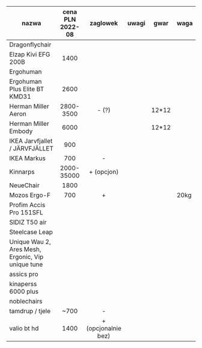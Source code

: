 | nazwa                                                | cena PLN 2022-08   | zaglowek            | uwagi                       | gwar  |  waga |
| ---------------------------------------------------- | :----------------: | :-----------------: | :-------------------------: | ----- | ----- |
| Dragonflychair                                       |                    |                     |                             |       |       |
| Elzap Kivi EFG 200B                                  | 1400               |                     |                             |       |       |
| Ergohuman                                            |                    |                     |                             |       |       |
| Ergohuman Plus Elite BT KMD31                        | 2600               |                     |                             |       |       |
| Herman Miller Aeron                                  | 2800-3500          | - (?)               |                             | 12*12 |       |
| Herman Miller Embody                                 | 6000               |                     |                             | 12*12 |       |
| IKEA Jarvfjallet / JÄRVFJÄLLET                       | 900                |                     |                             |       |       |
| IKEA Markus                                          | 700                | -                   |                             |       |       |
| Kinnarps                                             | 2000-35000         | + (opcjon)          |                             |       |       |
| NeueChair                                            | 1800               |                     |                             |       |       |
| Mozos Ergo-F                                         | 700                | +                   |                             |       | 20kg  |
| Profim Accis Pro 151SFL                              |                    |                     |                             |       |       |
| SIDIZ T50 air                                        |                    |                     |                             |       |       |
| Steelcase Leap                                       |                    |                     |                             |       |       |
| Unique Wau 2, Ares Mesh, Ergonic, Vip   unique tune  |                    |                     |                             |       |       |
| assics pro                                           |                    |                     |                             |       |       |
| kinaperss 6000 plus                                  |                    |                     |                             |       |       |
| noblechairs                                          |                    |                     |                             |       |       |
| tamdrup / tjele                                      | ~700               | -                   |                             |       |       |
| valio bt hd                                          | 1400               | + (opcjonalnie bez) |                             |       |       |
